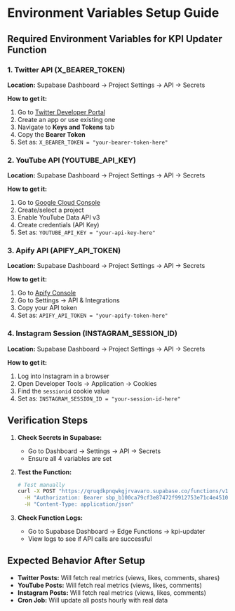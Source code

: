 # Environment Variables Setup Guide

## Required Environment Variables for KPI Updater Function

### 1. Twitter API (X_BEARER_TOKEN)

**Location:** Supabase Dashboard → Project Settings → API → Secrets

**How to get it:**

1. Go to [Twitter Developer Portal](https://developer.twitter.com/)
2. Create an app or use existing one
3. Navigate to **Keys and Tokens** tab
4. Copy the **Bearer Token**
5. Set as: `X_BEARER_TOKEN = "your-bearer-token-here"`

### 2. YouTube API (YOUTUBE_API_KEY)

**Location:** Supabase Dashboard → Project Settings → API → Secrets

**How to get it:**

1. Go to [Google Cloud Console](https://console.cloud.google.com/)
2. Create/select a project
3. Enable YouTube Data API v3
4. Create credentials (API Key)
5. Set as: `YOUTUBE_API_KEY = "your-api-key-here"`

### 3. Apify API (APIFY_API_TOKEN)

**Location:** Supabase Dashboard → Project Settings → API → Secrets

**How to get it:**

1. Go to [Apify Console](https://console.apify.com/)
2. Go to Settings → API & Integrations
3. Copy your API token
4. Set as: `APIFY_API_TOKEN = "your-apify-token-here"`

### 4. Instagram Session (INSTAGRAM_SESSION_ID)

**Location:** Supabase Dashboard → Project Settings → API → Secrets

**How to get it:**

1. Log into Instagram in a browser
2. Open Developer Tools → Application → Cookies
3. Find the `sessionid` cookie value
4. Set as: `INSTAGRAM_SESSION_ID = "your-session-id-here"`

## Verification Steps

1. **Check Secrets in Supabase:**

   - Go to Dashboard → Settings → API → Secrets
   - Ensure all 4 variables are set

2. **Test the Function:**

   ```bash
   # Test manually
   curl -X POST "https://qruqdkpnqwkgjrvavaro.supabase.co/functions/v1/kpi-updater" \
     -H "Authorization: Bearer sbp_b100ca79cf3e87472f9912753e71c4e4510270ce" \
     -H "Content-Type: application/json"
   ```

3. **Check Function Logs:**
   - Go to Supabase Dashboard → Edge Functions → kpi-updater
   - View logs to see if API calls are successful

## Expected Behavior After Setup

- **Twitter Posts:** Will fetch real metrics (views, likes, comments, shares)
- **YouTube Posts:** Will fetch real metrics (views, likes, comments)
- **Instagram Posts:** Will fetch real metrics (views, likes, comments)
- **Cron Job:** Will update all posts hourly with real data
